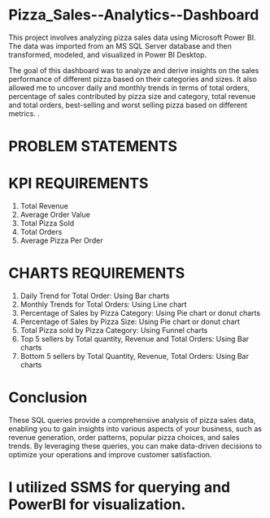 # Pizza_Sales--Analytics--Dashboard
This project involves analyzing pizza sales data using Microsoft Power BI. The data was imported from an MS SQL Server database and then transformed, modeled, and visualized in Power BI Desktop.

The goal of this dashboard was to analyze and derive insights on the sales performance of different pizza based on their categories and sizes. It also allowed me to uncover daily and monthly trends in terms of total orders, percentage of sales contributed by pizza size and category, total revenue and total orders, best-selling and worst selling pizza based on different metrics.
.
# PROBLEM STATEMENTS
# KPI REQUIREMENTS
1. Total Revenue
2. Average Order Value
3. Total Pizza Sold
4. Total Orders
5. Average Pizza Per Order

# CHARTS REQUIREMENTS
1. Daily Trend for Total Order: Using Bar charts
2. Monthly Trends for Total Orders: Using Line chart
3. Percentage of Sales by Pizza Category: Using Pie chart or donut charts
4. Percentage of Sales by Pizza Size: Using Pie chart or donut chart
5. Total Pizza sold by Pizza Category: Using Funnel charts
6. Top 5 sellers by Total quantity, Revenue and Total Orders: Using Bar charts
7. Bottom 5 sellers by Total Quantity, Revenue, Total Orders: Using Bar charts

# Conclusion
These SQL queries provide a comprehensive analysis of pizza sales data, enabling you to gain insights into various aspects of your business, such as revenue generation, order patterns, popular pizza choices, and sales trends. By leveraging these queries, you can make data-driven decisions to optimize your operations and improve customer satisfaction.

# I utilized SSMS for querying and PowerBI for visualization.
